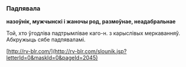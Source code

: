 ### Падпявала
**назоўнік, мужчынскі і жаночы род, размоўнае, неадабральнае**

Той, хто ўгодліва падтрымлівае каго-н. з карыслівых меркаванняў. Абкружыць сябе падпяваламі.

<a rel="author">[http://rv-blr.com/](http://rv-blr.com/slounik.jsp?letterId=0&maskId=0&pageId=2045)</a>
